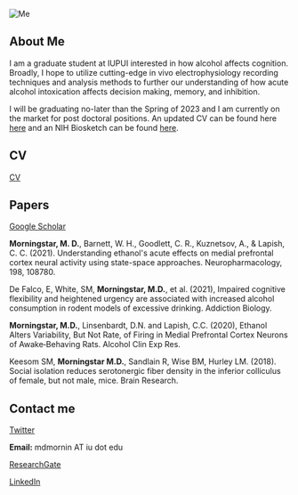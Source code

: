 ![Me](/mdmornin/mdmornin.github.io/blob/master/assets/1517452619799.jpg)
## About Me

I am a graduate student at IUPUI interested in how alcohol affects cognition. Broadly, I hope to utilize cutting-edge in vivo electrophysiology recording techniques and analysis methods to further our understanding of how acute alcohol intoxication affects decision making, memory, and inhibition. 

I will be graduating no-later than the Spring of 2023 and I am currently on the market for post doctoral positions. An updated CV can be found here [here](https://github.com/mdmornin/mitchellmorningstar.github.io/blob/master/morningstar_cv.pdf) and an NIH Biosketch can be found [here](https://github.com/mdmornin/mitchellmorningstar.github.io/blob/master/Morningstar_NIHBiosketch.pdf).

## CV 
[CV](https://github.com/mdmornin/mitchellmorningstar.github.io/blob/master/morningstar_cv.pdf)

## Papers
[Google Scholar](https://scholar.google.com/citations?hl=en&user=1_xcH-sAAAAJ)

**Morningstar, M. D.**, Barnett, W. H., Goodlett, C. R., Kuznetsov, A., & Lapish, C. C. (2021). Understanding ethanol's acute effects on medial prefrontal cortex neural activity using state-space approaches. Neuropharmacology, 198, 108780. 

De Falco, E, White, SM, **Morningstar, M.D.**, et al. (2021), Impaired cognitive flexibility and heightened urgency are associated with increased alcohol consumption in rodent models of excessive drinking. Addiction Biology. 

**Morningstar, M.D.**, Linsenbardt, D.N. and Lapish, C.C. (2020), Ethanol Alters Variability, But Not Rate, of Firing in Medial Prefrontal Cortex Neurons of Awake‐Behaving Rats. Alcohol Clin Exp Res. 

Keesom SM, <b>Morningstar M.D.</b>, Sandlain R, Wise BM, Hurley LM. (2018). Social isolation reduces serotonergic fiber density in the inferior colliculus of female, but not male, mice. Brain Research. 

## Contact me
[Twitter](https://twitter.com/neuromorning)

<b>Email:</b> mdmornin AT iu dot edu

[ResearchGate](https://www.researchgate.net/profile/Mitchell-Morningstar)

[LinkedIn](https://www.linkedin.com/in/mitchellmorningstar/)
